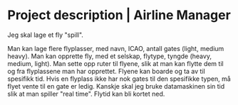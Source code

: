 # Project description | Airline Manager



Jeg skal lage et fly "spill".

Man kan lage flere flyplasser, med navn, ICAO, antall gates (light, medium heavy).
Man kan opprette fly, med et selskap, flytype, tyngde (heavy, medium, light). 
Man sette opp ruter til flyene, slik at man kan flytte dem til og fra flyplassene man har opprettet.
Flyene kan boarde og ta av til spesifikk tid.
Hvis en flyplass ikke har nok gates til den spesifikke typen, må flyet vente til en gate er ledig.
Kanskje skal jeg bruke datamaskinen sin tid slik at man spiller "real time". Flytid kan bli kortet ned.
